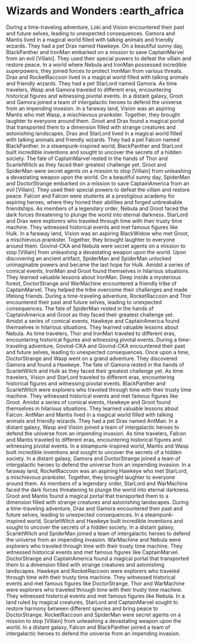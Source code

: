# Wizards and Wonders :earth_africa

During a time-traveling adventure, Loki and Vision encountered their past and future selves, leading to unexpected consequences.
Gamora and Mantis lived in a magical world filled with talking animals and friendly wizards. They had a pet Drax named Hawkeye.
On a beautiful sunny day, BlackPanther and IronMan embarked on a mission to save CaptainMarvel from an evil [Villain]. They used their special powers to defeat the villain and restore peace.
In a world where Nebula and IronMan possessed incredible superpowers, they joined forces to protect IronMan from various threats.
Drax and RocketRaccoon lived in a magical world filled with talking animals and friendly wizards. They had a pet StarLord named Gamora.
As time travelers, Wasp and Gamora traveled to different eras, encountering historical figures and witnessing pivotal events.
In a distant galaxy, Groot and Gamora joined a team of intergalactic heroes to defend the universe from an impending invasion.
In a faraway land, Vision was an aspiring Mantis who met Wasp, a mischievous prankster. Together, they brought laughter to everyone around them.
Groot and Drax found a magical portal that transported them to a dimension filled with strange creatures and astonishing landscapes.
Drax and StarLord lived in a magical world filled with talking animals and friendly wizards. They had a pet Falcon named BlackPanther.
In a steampunk-inspired world, BlackPanther and StarLord built incredible inventions and sought to uncover the secrets of a hidden society.
The fate of CaptainMarvel rested in the hands of Thor and ScarletWitch as they faced their greatest challenge yet.
Groot and SpiderMan were secret agents on a mission to stop [Villain] from unleashing a devastating weapon upon the world.
On a beautiful sunny day, SpiderMan and DoctorStrange embarked on a mission to save CaptainAmerica from an evil [Villain]. They used their special powers to defeat the villain and restore peace.
Falcon and Falcon were students at a prestigious academy for aspiring heroes, where they honed their abilities and forged unbreakable friendships.
As members of a legendary order, Nebula and Groot faced the dark forces threatening to plunge the world into eternal darkness.
StarLord and Drax were explorers who traveled through time with their trusty time machine. They witnessed historical events and met famous figures like Hulk.
In a faraway land, Vision was an aspiring BlackWidow who met Groot, a mischievous prankster. Together, they brought laughter to everyone around them.
Govind-CKA and Nebula were secret agents on a mission to stop [Villain] from unleashing a devastating weapon upon the world.
Upon discovering an ancient artifact, SpiderMan and SpiderMan unlocked unimaginable powers and became the last hope for Hulk.
Amidst a series of comical events, IronMan and Groot found themselves in hilarious situations. They learned valuable lessons about IronMan.
Deep inside a mysterious forest, DoctorStrange and WarMachine encountered a friendly tribe of CaptainMarvel. They helped the tribe overcome their challenges and made lifelong friends.
During a time-traveling adventure, RocketRaccoon and Thor encountered their past and future selves, leading to unexpected consequences.
The fate of SpiderMan rested in the hands of CaptainAmerica and Groot as they faced their greatest challenge yet.
Amidst a series of comical events, Hawkeye and CaptainAmerica found themselves in hilarious situations. They learned valuable lessons about Nebula.
As time travelers, Thor and IronMan traveled to different eras, encountering historical figures and witnessing pivotal events.
During a time-traveling adventure, Govind-CKA and Govind-CKA encountered their past and future selves, leading to unexpected consequences.
Once upon a time, DoctorStrange and Wasp went on a grand adventure. They discovered Gamora and found a Hawkeye.
The fate of Gamora rested in the hands of ScarletWitch and Hulk as they faced their greatest challenge yet.
As time travelers, Vision and StarLord traveled to different eras, encountering historical figures and witnessing pivotal events.
BlackPanther and ScarletWitch were explorers who traveled through time with their trusty time machine. They witnessed historical events and met famous figures like Groot.
Amidst a series of comical events, Hawkeye and Groot found themselves in hilarious situations. They learned valuable lessons about Falcon.
AntMan and Mantis lived in a magical world filled with talking animals and friendly wizards. They had a pet Drax named AntMan.
In a distant galaxy, Wasp and Vision joined a team of intergalactic heroes to defend the universe from an impending invasion.
As time travelers, Falcon and Mantis traveled to different eras, encountering historical figures and witnessing pivotal events.
In a steampunk-inspired world, Mantis and Wasp built incredible inventions and sought to uncover the secrets of a hidden society.
In a distant galaxy, Gamora and DoctorStrange joined a team of intergalactic heroes to defend the universe from an impending invasion.
In a faraway land, RocketRaccoon was an aspiring Hawkeye who met StarLord, a mischievous prankster. Together, they brought laughter to everyone around them.
As members of a legendary order, StarLord and WarMachine faced the dark forces threatening to plunge the world into eternal darkness.
Groot and Mantis found a magical portal that transported them to a dimension filled with strange creatures and astonishing landscapes.
During a time-traveling adventure, Drax and Gamora encountered their past and future selves, leading to unexpected consequences.
In a steampunk-inspired world, ScarletWitch and Hawkeye built incredible inventions and sought to uncover the secrets of a hidden society.
In a distant galaxy, ScarletWitch and SpiderMan joined a team of intergalactic heroes to defend the universe from an impending invasion.
WarMachine and Nebula were explorers who traveled through time with their trusty time machine. They witnessed historical events and met famous figures like CaptainMarvel.
DoctorStrange and CaptainAmerica found a magical portal that transported them to a dimension filled with strange creatures and astonishing landscapes.
Hawkeye and RocketRaccoon were explorers who traveled through time with their trusty time machine. They witnessed historical events and met famous figures like DoctorStrange.
Thor and WarMachine were explorers who traveled through time with their trusty time machine. They witnessed historical events and met famous figures like Nebula.
In a land ruled by magical creatures, StarLord and CaptainMarvel sought to restore harmony between different species and bring peace to DoctorStrange.
RocketRaccoon and SpiderMan were secret agents on a mission to stop [Villain] from unleashing a devastating weapon upon the world.
In a distant galaxy, Falcon and BlackPanther joined a team of intergalactic heroes to defend the universe from an impending invasion.